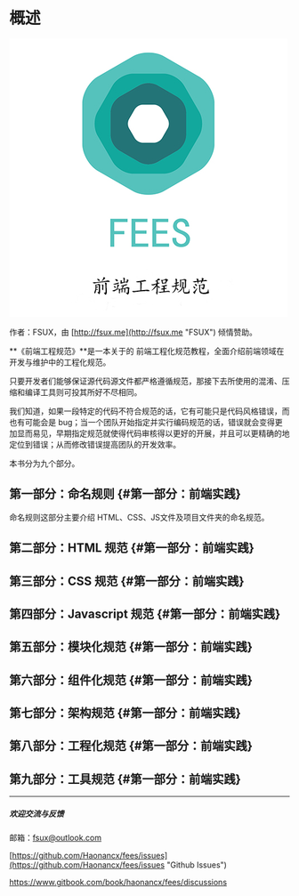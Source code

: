 # 概述

![](/assets/fees_2018.jpg)

作者：FSUX，由 [http://fsux.me](http://fsux.me "FSUX") 倾情赞助。

**《前端工程规范》**是一本关于的 前端工程化规范教程，全面介绍前端领域在开发与维护中的工程化规范。

只要开发者们能够保证源代码源文件都严格遵循规范，那接下去所使用的混淆、压缩和编译工具则可投其所好不尽相同。

我们知道，如果一段特定的代码不符合规范的话，它有可能只是代码风格错误，而也有可能会是 bug；当一个团队开始指定并实行编码规范的话，错误就会变得更加显而易见，早期指定规范就使得代码审核得以更好的开展，并且可以更精确的地定位到错误；从而修改错误提高团队的开发效率。



本书分为九个部分。

## 第一部分：命名规则 {#第一部分：前端实践}

命名规则这部分主要介绍 HTML、CSS、JS文件及项目文件夹的命名规范。

## 第二部分：HTML 规范 {#第一部分：前端实践}

## 第三部分：CSS 规范 {#第一部分：前端实践}

## 第四部分：Javascript 规范 {#第一部分：前端实践}

## 第五部分：模块化规范 {#第一部分：前端实践}

## 第六部分：组件化规范 {#第一部分：前端实践}

## 第七部分：架构规范 {#第一部分：前端实践}

## 第八部分：工程化规范 {#第一部分：前端实践}

## 第九部分：工具规范 {#第一部分：前端实践}

---

##### 欢迎交流与反馈

邮箱：fsux@outlook.com

[https://github.com/Haonancx/fees/issues](https://github.com/Haonancx/fees/issues "Github Issues")

[https://www.gitbook.com/book/haonancx/fees/discussions ](https://www.gitbook.com/book/haonancx/fees/discussions  "gitbook discussions ")

